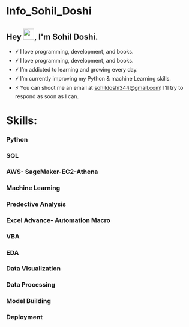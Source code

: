 # Info_Sohil_Doshi
## Hey <img src="https://github.com/TheDudeThatCode/TheDudeThatCode/blob/master/Assets/Hi.gif" width="29">, I'm Sohil Doshi.

- :zap: I love programming, development, and books.
- :zap: I love programming, development, and books.
- :zap: I’m addicted to learning and growing every day.
- :zap: I’m currently improving my Python & machine Learning skills.
- :zap: You can shoot me an email at sohildoshi344@gmail.com! I'll try to respond as soon as I can.

# Skills:

### Python
### SQL
### AWS- SageMaker-EC2-Athena
### Machine Learning
### Predective Analysis
### Excel Advance- Automation Macro
### VBA 
### EDA
### Data Visualization
### Data Processing
### Model Building
### Deployment

